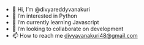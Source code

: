 - 👋 Hi, I’m @divyareddyvanakuri
- 👀 I’m interested in Python
- 🌱 I’m currently learning Javascript
- 💞️ I’m looking to collaborate on development
- 📫 How to reach me divyavanakuri48@gmail.com

<!---
divyareddyvanakuri/divyareddyvanakuri is a ✨ special ✨ repository because its `README.md` (this file) appears on your GitHub profile.
You can click the Preview link to take a look at your changes.
--->
